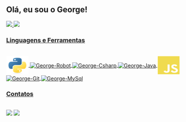## Olá, eu sou o George!

<div>
  <a href="https://github.com/george-mathias">
  <img height="180em" src="https://github-readme-stats.vercel.app/api?username=george-mathias&show_icons=true&theme=dark&include_all_commits=true&count_private=true&disable_animations=false"/>
  <img height="180em" src="https://github-readme-stats.vercel.app/api/top-langs/?username=george-mathias&layout=compact&langs_count=7&theme=dark"/>
</div>

  ### Linguagens e Ferramentas ##
<div style="display: inline_block"><br>
  <img align="center" alt="George-Python" height="50" width="60" src="https://raw.githubusercontent.com/devicons/devicon/master/icons/python/python-original.svg">
  <img align="center" alt="George-Robot" height="50" width="50" src="https://aws1.discourse-cdn.com/standard21/uploads/robotframework1/original/1X/702e61576ed30f6975fd86c11bd2a46402311868.png">
  <img align="center" alt="George-Csharp" height="50" width="60" src="https://raw.githubusercontent.com/jmnote/z-icons/master/svg/csharp.svg">
  <img align="center" alt="George-Java" height="50" width="60" src="https://raw.githubusercontent.com/jmnote/z-icons/master/svg/java.svg">
  <img align="center" alt="George-Js" height="50" width="60" src="https://raw.githubusercontent.com/devicons/devicon/master/icons/javascript/javascript-plain.svg">
  <img align="center" alt="George-Git" height="50" width="60" src="https://raw.githubusercontent.com/jmnote/z-icons/master/svg/git.svg">
  <img align="center" alt="George-MySql" height="50" width="60" src="https://icongr.am/devicon/mysql-original-wordmark.svg?size=148&color=currentColor">  
</div>
  
### Contatos
  
<div style="display: inline_block"><br>
  <a href = "mailto:gmathias80@gmail.com"><img src="https://img.shields.io/badge/Gmail-D14836?style=for-the-badge&logo=gmail&logoColor=white" target="_blank"></a>
  <a href="https://www.linkedin.com/in/mathiasgeorge" target="_blank"><img src="https://img.shields.io/badge/-LinkedIn-%230077B5?style=for-the-badge&logo=linkedin&logoColor=white" target="_blank"></a>
</div>
  
  

  
  ##
<!--
**george-mathias/george-mathias** is a ✨ _special_ ✨ repository because its `README.md` (this file) appears on your GitHub profile.

Here are some ideas to get you started:

- 🔭 I’m currently working on ...
- 🌱 I’m currently learning ...
- 👯 I’m looking to collaborate on ...
- 🤔 I’m looking for help with ...
- 💬 Ask me about ...
- 📫 How to reach me: ...
- 😄 Pronouns: ...
- ⚡ Fun fact: ...
-->
